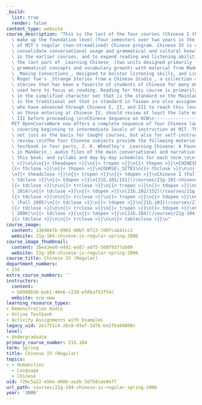 ```yaml
---
_build:
  list: true
  render: false
content_type: website
course_description: "This is the last of the four courses (Chinese I through IV) that\
  \ make up the foundation level (four semesters over two years in the normal curriculum)\
  \ of MIT's regular (non-streamlined) Chinese program. Chinese IV is designed to\
  \ consolidate conversational usage and grammatical and cultural knowledge encountered\
  \ in the earlier courses, and to expand reading and listening abilities. It integrates\
  \ the last part of _Learning Chinese_ (two units designed primarily for review of\
  \ grammatical concepts and vocabulary growth) with material from Madeline Spring's\
  \ _Making Connections_, designed to bolster listening skills, and Linda Hsai and\
  \ Roger Yue's _Strange Stories from a Chinese Studio_, a collection of traditional\
  \ stories that has been a favorite of students of Chinese for many decades and is\
  \ used here to focus on reading. Reading for this course is primarily, but not exclusively,\
  \ in the simplified character set that is the standard on the Mainland; readings\
  \ in the traditional set that is standard in Taiwan are also assigned.\n\nStudents\
  \ who have advanced through Chinese I, II, and III to reach this level, as well\
  \ as those entering at Chinese IV, should review at least the late material in Chinese\
  \ III before proceeding.\n\nChinese Sequence on OCW\n-----------------------\n\n\
  MIT OpenCourseWare now offers a complete sequence of four Chinese language courses,\
  \ covering beginning to intermediate levels of instruction at MIT. They can be used\
  \ not just as the basis for taught courses, but also for self-instruction and elementary-to-intermediate\
  \ review.\n\nThe four Chinese subjects provide the following materials: an online\
  \ textbook in four parts, J. K. Wheatley's _Learning Chinese: A Foundation Course\
  \ in Mandarin_; audio files of the main conversational and narrative material in\
  \ this book; and syllabi and day-by-day schedules for each term.\n\n{{< tableopen\
  \ >}}\n\n\n{{< theadopen >}}\n{{< tropen >}}\n{{< thopen >}}\nCHINESE\_COURSES\n\
  {{< thclose >}}\n{{< thopen >}}\nCOURSE\_SITES\n{{< thclose >}}\n\n{{< trclose >}}\n\
  \n{{< theadclose >}}\n{{< tropen >}}\n{{< tdopen >}}\nChinese I (Fall 2014)\n{{<\
  \ tdclose >}}\n{{< tdopen >}}\n[21G.101/151](/courses/21g-101-chinese-i-regular-fall-2014/)\n\
  {{< tdclose >}}\n\n{{< trclose >}}\n{{< tropen >}}\n{{< tdopen >}}\nChinese II (Spring\
  \ 2014)\n{{< tdclose >}}\n{{< tdopen >}}\n[21G.102/152](/courses/21g-102-chinese-ii-regular-spring-2015/)\n\
  {{< tdclose >}}\n\n{{< trclose >}}\n{{< tropen >}}\n{{< tdopen >}}\nChinese III\
  \ (Fall 2005)\n{{< tdclose >}}\n{{< tdopen >}}\n[21G.103](/courses/21g-103-chinese-iii-regular-fall-2005/)\n\
  {{< tdclose >}}\n\n{{< trclose >}}\n{{< tropen >}}\n{{< tdopen >}}\nChinese IV (Spring\
  \ 2006)\n{{< tdclose >}}\n{{< tdopen >}}\n[21G.104](/courses/21g-104-chinese-iv-regular-spring-2006)\n\
  {{< tdclose >}}\n\n{{< trclose >}}\n\n{{< tableclose >}}\n"
course_image:
  content: 13b9047b-6965-90bf-0f23-7d0fcab41cc1
  website: 21g-104-chinese-iv-regular-spring-2006
course_image_thumbnail:
  content: 3bea3ee0-e491-edd7-ad75-568f9377ab09
  website: 21g-104-chinese-iv-regular-spring-2006
course_title: Chinese IV (Regular)
department_numbers:
- 21G
extra_course_numbers: ''
instructors:
  content:
  - b9948b5b-bab1-40e6-c210-e58ba753f54c
  website: ocw-www
learning_resource_types:
- Demonstration Audio
- Online Textbook
- Activity Assignments with Examples
legacy_uid: 2e1751c4-2bc8-03ef-1d76-be2fba84808c
level:
- Undergraduate
primary_course_number: 21G.104
term: Spring
title: Chinese IV (Regular)
topics:
- - Humanities
  - Language
  - Chinese
uid: 72bc5a22-e56e-400b-aa2b-5d750cae047f
url_path: courses/21g-104-chinese-iv-regular-spring-2006
year: '2006'
---
```

